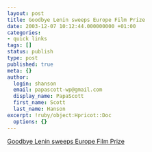 ```yaml
---
layout: post
title: Goodbye Lenin sweeps Europe Film Prize
date: 2003-12-07 10:12:44.000000000 +01:00
categories:
- quick links
tags: []
status: publish
type: post
published: true
meta: {}
author:
  login: shanson
  email: papascott-wp@gmail.com
  display_name: PapaScott
  first_name: Scott
  last_name: Hanson
excerpt: !ruby/object:Hpricot::Doc
  options: {}
---
```

<p><a title="Oscar for Best Foreign Film?" href="http://www.reuters.co.uk/newsPackageArticle.jhtml?type=entertainmentNews&amp;storyID=416845&amp;section=news">Goodbye Lenin sweeps Europe Film Prize</a></p>
